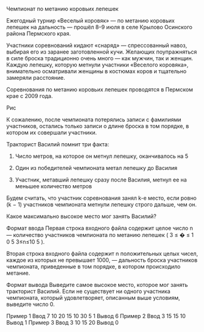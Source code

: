 Чемпионат по метанию коровьих лепешек

Ежегодный турнир «Веселый коровяк» — по метанию коровьих лепешек на дальность — прошёл 8–9 июля в селе Крылово Осинского района Пермского края.

Участники соревнований кидают «снаряд» — спрессованный навоз, выбирая его из заранее заготовленной кучи. Желающих поупражняться в силе броска традиционно очень много — как мужчин, так и женщин. Каждую лепешку, которую метнули участники «Веселого коровяка», внимательно осматривали женщины в костюмах коров и тщательно замеряли расстояние.

Соревнования по метанию коровьих лепешек проводятся в Пермском крае с 2009 года.

Рис

К сожалению, после чемпионата потерялись записи с фамилиями участников, остались только записи о длине броска в том порядке, в котором их совершали участники.

Тракторист Василий помнит три факта:

1. Число метров, на которое он метнул лепешку, оканчивалось на 5

2. Один из победителей чемпионата метал лепешку до Василия

3. Участник, метавший лепешку сразу после Василия, метнул ее на меньшее количество метров

Будем считать, что участник соревнования занял k-е место, если ровно (k − 1) участников чемпионата метнули лепешку строго дальше, чем он.

Какое максимально высокое место мог занять Василий?

Формат ввода
Первая строка входного файла содержит целое число n — количество участников чемпионата по метанию лепешек (
3
≤
�
≤
1
0
5
3≤n≤10
5
).

Вторая строка входного файла содержит n положительных целых чисел, каждое из которых не превышает 1000, — дальность броска участников чемпионата, приведенные в том порядке, в котором происходило метание.

Формат вывода
Выведите самое высокое место, которое мог занять тракторист Василий. Если не существует ни одного участника чемпионата, который удовлетворяет, описанным выше условиям, выведите число 0.

Пример 1
Ввод
7
10 20 15 10 30 5 1
Вывод
6
Пример 2
Ввод
3
15 15 10
Вывод
1
Пример 3
Ввод
3
10 15 20
Вывод
0
